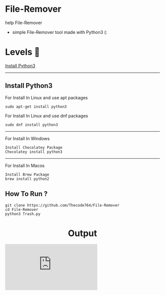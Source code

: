 # File-Remover
help File-Remover
- simple File-Remover tool made with Python3 (:
# Levels 👑
[Install Python3](#Install-Python3)


---
## Install Python3
For Install In Linux and use apt packages
```
sudo apt-get install python3
```
For Install In Linux and use dnf packages
```
sudo dnf install python3
```
---
For Install In Windows
```
Install Chocolatey Package
Chocolatey install python3
```
---
For Install In Macos
```
Install Brew Package
brew install python2
```

## How To Run ?
```
git clone https://github.com/Thecode764/File-Remover
cd File-Remover
python3 Trash.py
```
<h1 align="center">Output</h1>


![Imgur](https://www.linkpicture.com/download.php?filename=Screenshot-from-2023-08-06-06-27-14.png)
